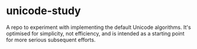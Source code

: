 # unicode-study

A repo to experiment with implementing the default Unicode algorithms. It's optimised for simplicity, not efficiency, and is intended as a starting point for more serious subsequent efforts.
